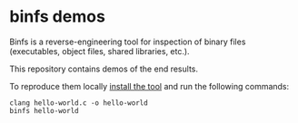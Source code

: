 # binfs demos

Binfs is a reverse-engineering tool for inspection of binary files (executables, object files, shared libraries, etc.).

This repository contains demos of the end results.

To reproduce them locally [install the tool](https://binfs.dev/downloads/) and run the following commands:

```shell
clang hello-world.c -o hello-world
binfs hello-world
```
